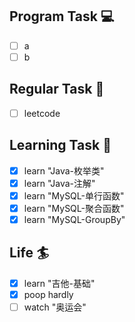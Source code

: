 

## Program Task  💻
- [ ] a
- [ ] b

## Regular Task  🤡
- [ ] leetcode

## Learning Task 🎯
- [x] learn "Java-枚举类"
- [x] learn "Java-注解"
- [x] learn "MySQL-单行函数"
- [x] learn "MySQL-聚合函数"
- [x] learn "MySQL-GroupBy"

## Life 🏄
- [x] learn "吉他-基础"
- [x] poop hardly
- [ ] watch "奥运会"